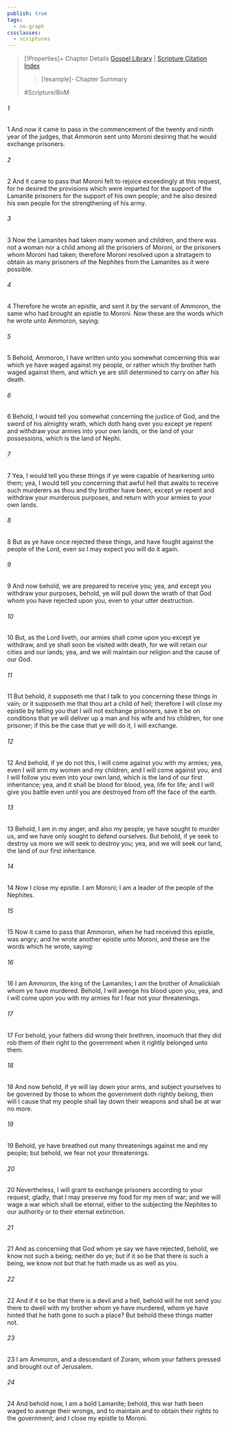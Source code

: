 ```yaml
---
publish: true
tags:
  - no-graph
cssclasses:
  - scriptures
---
```

>[!Properties]+ Chapter Details
>[Gospel Library](https://churchofjesuschrist.org/study/scriptures/bofm/alma/54?lang=eng)    |    [Scripture Citation Index](https://scriptures.byu.edu/#0d536::c0d536)
>>[!example]- Chapter Summary
>> 
> 
>
>#Scripture/BoM
###### 1
1 And now it came to pass in the commencement of the twenty and ninth year of the judges, that Ammoron sent unto Moroni desiring that he would exchange prisoners.
###### 2
2 And it came to pass that Moroni felt to rejoice exceedingly at this request, for he desired the provisions which were imparted for the support of the Lamanite prisoners for the support of his own people; and he also desired his own people for the strengthening of his army.
###### 3
3 Now the Lamanites had taken many women and children, and there was not a woman nor a child among all the prisoners of Moroni, or the prisoners whom Moroni had taken; therefore Moroni resolved upon a stratagem to obtain as many prisoners of the Nephites from the Lamanites as it were possible.
###### 4
4 Therefore he wrote an epistle, and sent it by the servant of Ammoron, the same who had brought an epistle to Moroni. Now these are the words which he wrote unto Ammoron, saying:
###### 5
5 Behold, Ammoron, I have written unto you somewhat concerning this war which ye have waged against my people, or rather which thy brother hath waged against them, and which ye are still determined to carry on after his death.
###### 6
6 Behold, I would tell you somewhat concerning the justice of God, and the sword of his almighty wrath, which doth hang over you except ye repent and withdraw your armies into your own lands, or the land of your possessions, which is the land of Nephi.
###### 7
7 Yea, I would tell you these things if ye were capable of hearkening unto them; yea, I would tell you concerning that awful hell that awaits to receive such murderers as thou and thy brother have been, except ye repent and withdraw your murderous purposes, and return with your armies to your own lands.
###### 8
8 But as ye have once rejected these things, and have fought against the people of the Lord, even so I may expect you will do it again.
###### 9
9 And now behold, we are prepared to receive you; yea, and except you withdraw your purposes, behold, ye will pull down the wrath of that God whom you have rejected upon you, even to your utter destruction.
###### 10
10 But, as the Lord liveth, our armies shall come upon you except ye withdraw, and ye shall soon be visited with death, for we will retain our cities and our lands; yea, and we will maintain our religion and the cause of our God.
###### 11
11 But behold, it supposeth me that I talk to you concerning these things in vain; or it supposeth me that thou art a child of hell; therefore I will close my epistle by telling you that I will not exchange prisoners, save it be on conditions that ye will deliver up a man and his wife and his children, for one prisoner; if this be the case that ye will do it, I will exchange.
###### 12
12 And behold, if ye do not this, I will come against you with my armies; yea, even I will arm my women and my children, and I will come against you, and I will follow you even into your own land, which is the land of our first inheritance; yea, and it shall be blood for blood, yea, life for life; and I will give you battle even until you are destroyed from off the face of the earth.
###### 13
13 Behold, I am in my anger, and also my people; ye have sought to murder us, and we have only sought to defend ourselves. But behold, if ye seek to destroy us more we will seek to destroy you; yea, and we will seek our land, the land of our first inheritance.
###### 14
14 Now I close my epistle. I am Moroni; I am a leader of the people of the Nephites.
###### 15
15 Now it came to pass that Ammoron, when he had received this epistle, was angry; and he wrote another epistle unto Moroni, and these are the words which he wrote, saying:
###### 16
16 I am Ammoron, the king of the Lamanites; I am the brother of Amalickiah whom ye have murdered. Behold, I will avenge his blood upon you, yea, and I will come upon you with my armies for I fear not your threatenings.
###### 17
17 For behold, your fathers did wrong their brethren, insomuch that they did rob them of their right to the government when it rightly belonged unto them.
###### 18
18 And now behold, if ye will lay down your arms, and subject yourselves to be governed by those to whom the government doth rightly belong, then will I cause that my people shall lay down their weapons and shall be at war no more.
###### 19
19 Behold, ye have breathed out many threatenings against me and my people; but behold, we fear not your threatenings.
###### 20
20 Nevertheless, I will grant to exchange prisoners according to your request, gladly, that I may preserve my food for my men of war; and we will wage a war which shall be eternal, either to the subjecting the Nephites to our authority or to their eternal extinction.
###### 21
21 And as concerning that God whom ye say we have rejected, behold, we know not such a being; neither do ye; but if it so be that there is such a being, we know not but that he hath made us as well as you.
###### 22
22 And if it so be that there is a devil and a hell, behold will he not send you there to dwell with my brother whom ye have murdered, whom ye have hinted that he hath gone to such a place? But behold these things matter not.
###### 23
23 I am Ammoron, and a descendant of Zoram, whom your fathers pressed and brought out of Jerusalem.
###### 24
24 And behold now, I am a bold Lamanite; behold, this war hath been waged to avenge their wrongs, and to maintain and to obtain their rights to the government; and I close my epistle to Moroni.
